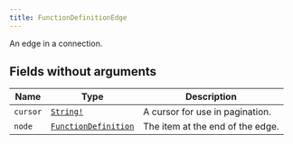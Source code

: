```yaml
---
title: FunctionDefinitionEdge
---
```


An edge in a connection.

## Fields without arguments

| Name | Type | Description |
|------|------|-------------|
| `cursor` | [`String!`](../scalar/string.md) | A cursor for use in pagination. |
| `node` | [`FunctionDefinition`](../object/functiondefinition.md) | The item at the end of the edge. |


